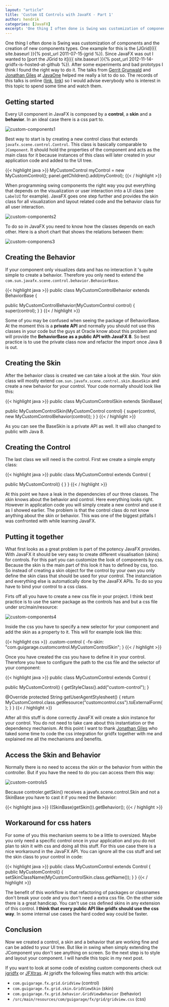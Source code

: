 ```yaml
---
layout: "article"
title: 'Custom UI Controls with JavaFX - Part 1'
author: hendrik
categories: [JavaFX]
excerpt: 'One thing I often done is Swing was customization of components and the creation of new components types. With the last release of JavaFX you can easily create custom controls with this new UI toolkit, too. This post gives a first overview about the JavaFX APIs to create custom controls.'
---
```

One thing I often done is Swing was customization of components and the creation of new components types. One example for this is the [JGrid]({{ site.baseurl }}{% post_url 2011-07-15-jgrid %}). Since JavaFX was out I wanted to [port the JGrid to it]({{ site.baseurl }}{% post_url 2012-11-14-gridfx-is-hosted-at-github %}). After some experiments and bad prototyps I think I found the right way to do it. The talks from [Gerrit Grunwald](http://harmoniccode.blogspot.de) and [Jonathan Giles](http://jonathangiles.net/blog/) at [JavaOne](http://www.oracle.com/javaone/index.html) helped me really a lot to do so. The records of this talks is online ([link](https://oracleus.activeevents.com/connect/sessionDetail.ww?SESSION_ID=2425&amp;tclass=popup), [link](https://oracleus.activeevents.com/connect/sessionDetail.ww?SESSION_ID=4726&amp;tclass=popup)) so I would advise everybody who is interest in this topic to spend some time and watch them.

## Getting started

Every UI component in JavaFX is composed by a __control__, a __skin__ and a __behavior__. In an ideal case there is a css part to.

![custom-components1](/assets/posts/guigarage-legacy/custom-components1.png)

Best way to start is by creating a new control class that extends `javafx.scene.control.Control`. This class is basically comparable to `JComponent`. It should hold the properties of the component and acts as the main class for it because instances of this class will later created in your application code and added to the UI tree.

{{< highlight java >}}
MyCustomControl myControl = new MyCustomControl();
panel.getChildren().add(myControl);
{{< / highlight >}}

When programming swing components the right way you put everything that depends on the visualization or user interaction into a UI class (see `LabelUI` for example). JavaFX goes one step further and provides the skin class for all visualization and layout related code and the behavior class for all user interaction.

![custom-components2](/assets/posts/guigarage-legacy/custom-components2.png)

To do so in JavaFX you need to know how the classes depends on each other. Here is a short chart that shows the relations between them:

![custom-componens3](/assets/posts/guigarage-legacy/custom-componens3.png)

## Creating the Behavior

If your component only visualizes data and has no interaction it 's quite simple to create a behavior. Therefore you only need to extend the `com.sun.javafx.scene.control.behavior.BehaviorBase`.

{{< highlight java >}}
public class MyCustomControlBehavior extends BehaviorBase {

   public MyCustomControlBehavior(MyCustomControl control) {
      super(control);
   }
}
{{< / highlight >}}

Some of you may be confused when seeing the package of BehaviorBase. At the moment this is a __private API__ and normally you should not use this classes in your code but the guys at Oracle know about this problem and will provide the __BehaviorBase as a public API with JavaFX 8__. So best practice is to use the private class now and refactor the import once Java 8 is out.

## Creating the Skin

After the behavior class is created we can take a look at the skin. Your skin class will mostly extend `com.sun.javafx.scene.control.skin.BaseSkin` and create a new behavior for your control. Your code normally should look like this:

{{< highlight java >}}
public class MyCustomControlSkin extends SkinBase{

   public MyCustomControlSkin(MyCustomControl control) {
      super(control, new MyCustomControlBehavior(control));
   }
}
{{< / highlight >}}

As you can see the BaseSkin is a private API as well. It will also changed to public with Java 8.

## Creating the Control

The last class we will need is the control. First we create a simple empty class:

{{< highlight java >}}
public class MyCustomControl extends Control {

   public MyCustomControl() {
   }
}
{{< / highlight >}}

At this point we have a leak in the dependencies of our three classes. The skin knows about the behavior and control. Here everything looks right. However in application code you will simply create a new control and use it as I showed earlier. The problem is that the control class do not know anything about the skin or behavior. This was one of the biggest pitfalls I was confronted with while learning JavaFX.

## Putting it together

What first looks as a great problem is part of the potency JavaFX provides. With JavaFX it should be very easy to create different visualisation (skins) for controls. For this part you can customize the look of components by css. Because the skin is the main part of this look it has to defined by css, too. So instead of creating a skin object for the control by your own you only define the skin class that should be used for your control. The instanciation and everything else is automatically done by the JavaFX APIs. To do so you have to bind your control to a css class.

Firts off all you have to create a new css file in your project. I think best practice is to use the same package as the controls has and but a css file under src/main/resource:

![custom-components4](/assets/posts/guigarage-legacy/custom-components4.png)

Inside the css you have to specify a new selector for your component and add the skin as a property to it. This will for example look like this:

{{< highlight css >}}
.custom-control {
   -fx-skin: "com.guigarage.customcontrol.MyCustomControlSkin";
}
{{< / highlight >}}

Once you have created the css you have to define it in your control. Therefore you have to configure the path to the css file and the selector of your component:

{{< highlight java >}}
public class MyCustomControl extends Control {

   public MyCustomControl() {
      getStyleClass().add("custom-control");
   }

   @Override
   protected String getUserAgentStylesheet() {
      return MyCustomControl.class.getResource("customcontrol.css").toExternalForm();
   }
}
{{< / highlight >}}

After all this stuff is done correctly JavaFX will create a skin instance for your control. You do not need to take care about this instantiation or the dependency mechanism. At this point I want to thank [Jonathan Giles](http://jonathangiles.net/blog/) who taked some time to code the css integration for gridfx together with me and explained me all the mechanisms and benefits.

## Access the Skin and Behavior

Normally there is no need to access the skin or the behavior from within the controller. But if you have the need to do you can access them this way:

![custom-controls5](/assets/posts/guigarage-legacy/custom-controls5.png)

Because controler.getSkin() receives a javafx.scene.control.Skin and not a SkinBase you have to cast it if you need the Behavior:

{{< highlight java >}}
((SkinBase)getSkin()).getBehavior();
{{< / highlight >}}

## Workaround for css haters

For some of you this mechanism seems to be a little to oversized. Maybe you only need a specific control once in your application and you do not plan to skin it with css and doing all this stuff. For this use case there is a nice workaround in the JavaFX API. You can ignore all the css stuff and set the skin class to your control in code:

{{< highlight java >}}
public class MyCustomControl extends Control {
   public MyCustomControl() {
      setSkinClassName(MyCustomControlSkin.class.getName());
   }
}
{{< / highlight >}}

The benefit of this workflow is that refactoring of packages or classnames don't break your code and you don't need a extra css file. On the other side there is a great handicap. You can't use css defined skins in any extension of this control. __I think that every public API like gridfx should use the css way__. In some internal use cases the hard coded way could be faster.

## Conclusion

Now we created a control, a skin and a behavior that are working fine and can be added to your UI tree. But like in swing when simply extending the JComponent you don't see anything on screen. So the next step is to style and layout your component. I will handle this topic in my next post.

If you want to look at some code of existing custom components check out [jgridfx](https://github.com/guigarage/gridfx) or [JFXtras](https://github.com/JFXtras/jfxtras-labs). At jgridfx the following files match with this article:

* `com.guigarage.fx.grid.GridView` (control)
* `com.guigarage.fx.grid.skin.GridViewSkin` (skin)
* `com.guigarage.fx.grid.behavior.GridViewBehavior` (behavior)
* `/src/main/resources/com/guigarage/fx/grid/gridview.css` (css)
